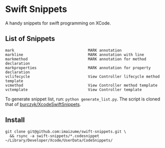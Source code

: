 # Swift Snippets
A handy snippets for swift programming on XCode.

## List of Snippets
```
mark                                 MARK annotation
markline                             MARK annotation with line
markmethod                           MARK annotation for method declaration
markproperties                       MARK annotation for property declaration
vclifecycle                          View Controller lifecycle method template
vcmethod                             View Controller method template
vctemplate                           View Controller template
```

To generate snippet list, run: `python generate_list.py`.
The script is cloned that of [burczyk/XcodeSwiftSnippets](https://github.com/burczyk/XcodeSwiftSnippets).

## Install
```
git clone git@github.com:imaizume/swift-snippets.git \
  && rsync -a swift-snippets/*.codesnippet ~/Library/Developer/Xcode/UserData/CodeSnippets/
```

